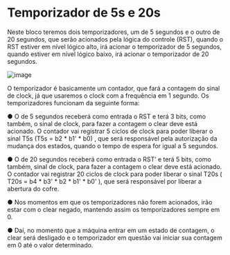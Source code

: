 # Temporizador de 5s e 20s

Neste bloco teremos dois temporizadores, um de 5 segundos e o outro de 20 segundos, que serão acionados pela lógica do controle (RST), quando o RST estiver em nível lógico alto, irá acionar o temporizador de 5 segundos, quando estiver em nível lógico baixo, irá acionar o temporizador de 20 segundos.

![image](https://github.com/Projetos-desenvolvidos-nas-disciplinas/Temporizador/assets/83460164/ff624eaa-4f24-49e0-8378-d4c8247cb494)

O temporizador é basicamente um contador, que fará a contagem do sinal de clock, já que usaremos o clock com a frequência em 1 segundo. Os temporizadores funcionam da seguinte forma:

● O de 5 segundos receberá como entrada o RST e terá 3 bits, como também, o sinal de clock, para fazer a contagem o clear deve está acionado. O contador vai registrar 5 ciclos de clock para poder liberar o sinal T5s (T5s = b2 * b1' * b0) , que será
responsável pela autorização da mudança dos estados, quando o tempo de espera for igual a 5 segundos.

● O de 20 segundos receberá como entrada o RST’ e terá 5 bits, como também, sinal de clock, para fazer a contagem o clear deve está acionado. O contador vai registrar 20 ciclos de clock para poder liberar o sinal T20s ( T20s = b4 * b3' * b2 * b1' * b0' ), que será responsável por liberar a abertura do cofre.

● Nos momentos em que os temporizadores não forem acionados, irão estar com o clear negado, mantendo assim os temporizadores sempre em 0.

● Daí, no momento que a máquina entrar em um estado de contagem, o clear será desligado e o temporizador em questão vai iniciar sua contagem em 0 até o valor determinado.
